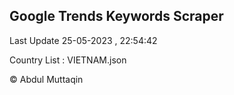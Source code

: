 

## Google Trends Keywords Scraper 
 
Last Update 25-05-2023 , 22:54:42

Country List :
VIETNAM.json



© Abdul Muttaqin 
